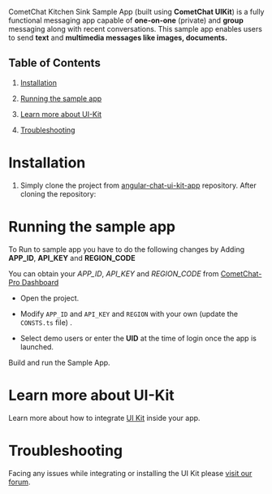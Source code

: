 CometChat Kitchen Sink Sample App (built using **CometChat UIKit**) is a fully functional messaging app capable of **one-on-one** (private) and **group** messaging along with recent conversations. This sample app enables users to send **text** and **multimedia messages like  images, documents.**

## Table of Contents

1. [Installation](#installation)

2. [Running the sample app](rRunning-the-sample-app)

3. [Learn more about UI-Kit](#learn-more-about-ui-kit)

4. [Troubleshooting](#troubleshooting)


# Installation

1. Simply clone the project from [angular-chat-ui-kit-app](https://github.com/cometchat-pro-samples/angular-uikit-sampleapp.git) repository. After cloning the repository:


# Running the sample app

To Run to sample app you have to do the following changes by Adding **APP_ID**, **API_KEY** and  **REGION_CODE**

   You can obtain your  *APP_ID*, *API_KEY* and *REGION_CODE* from [CometChat-Pro Dashboard](https://app.cometchat.io/)

   - Open the project.

   - Modify `APP_ID` and `API_KEY` and `REGION` with your own (update the `CONSTS.ts` file) .

   -  Select demo users or enter the **UID** at the time of login once the app is launched.

Build and run the Sample App.

# Learn more about UI-Kit

Learn more about how to integrate [UI Kit](https://github.com/cometchat-pro-samples/angular-uikit) inside your app.


# Troubleshooting

Facing any issues while integrating or installing the UI Kit please <a href="https://forum.cometchat.com/"> visit our forum</a>.

